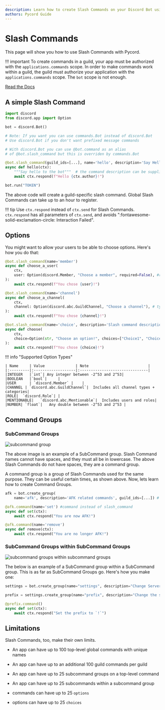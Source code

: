 ```yaml
---
description: Learn how to create Slash Commands on your Discord Bot using the Pycord library!
authors: Pycord Guide
---
```


# Slash Commands

This page will show you how to use Slash Commands with Pycord. 

!!! important
	To create commands in a guild, your app must be authorized with the `applications.commands` scope. In order to make commands work within a guild, the guild must authorize your application with the `applications.commands` scope. The `bot` scope is not enough.

[Read the Docs](https://pycord.readthedocs.io/en/master/api.html#discord.Bot.slash_command)

## A simple Slash Command

```python
import discord
from discord.app import Option

bot = discord.Bot()

# Note: If you want you can use commands.Bot instead of discord.Bot
# Use discord.Bot if you don't want prefixed message commands

# With discord.Bot you can use @bot.command as an alias
# of @bot.slash_command but this is overriden by commands.Bot

@bot.slash_command(guild_ids=[...], name='hello', description='Say Hello!')  # create a slash command for the supplied guilds
async def hello(ctx):
    """Say hello to the bot"""  # the command description can be supplied as the docstring
    await ctx.respond(f"Hello {ctx.author}!")

bot.run("TOKEN")
```

The above code will create a guild-specific slash command. Global Slash Commands can take up to an hour to register.

!!! tip
	Use `ctx.respond` instead of `ctx.send` for Slash Commands. `ctx.respond` has all parameters of `ctx.send`, and avoids ":fontawesome-solid-exclamation-circle: Interaction Failed".

## Options

You might want to allow your users to be able to choose options. Here's how you do that:

```py
@bot.slash_command(name='member')
async def choose_a_user(
	ctx,
    user: Option(discord.Member, "Choose a member", required=False), #required is True by default
):
    await ctx.respond(f"You chose {user}!")

@bot.slash_command(name='channel')
async def choose_a_channel(
	ctx,
    channel: Option(discord.abc.GuildChannel, "Choose a channel"), # type, description
):
    await ctx.respond(f"You chose {channel}!")

@bot.slash_command(name='choice', description='Slash command description', guild_ids=[1234567891010, 103432234543])
async def choose(
	ctx,
	choice=Option(str, "Choose an option!", choices=["Choice1", "Choice2", "Choice3"])
):
	await ctx.respond(f"You chose {choice}!")
```


!!! info "Supported Option Types"
	
	| Name     | Value              | Note                           |
	|:---------|:-------------------|:-------------------------------|
	|INTEGER   |`int`| Any integer between -2^53 and 2^53|
	|BOOLEAN   |`bool`|     |	
	|USER	   | `discord.Member` |    |	
	|CHANNEL | `discord.abc.GuildChannel`|	Includes all channel types + categories|
	|ROLE|	`discord.Role`| |	
	|MENTIONABLE|	`discord.abc.Mentionable`|	Includes users and roles|
	|NUMBER| `float`|	Any double between -2^53 and 2^53 |

## Command Groups

### SubCommand Groups

![subcommand group](https://media.discordapp.net/attachments/881405655704039504/891685851195662386/unknown.png "Command Group")

The above image is an example of a SubCommand group. Slash Command names cannot have spaces, and they must all be in lowercase. The above Slash Commands do not have spaces, they are a command group.

A command group is a group of Slash Commands used for the same purpose. They can be useful certain times, as shown above. Now, lets learn how to create Command Groups.

```py
afk = bot.create_group(
    name='afk', description='AFK related commands', guild_ids=[...]) # guild_ids will make this a guild specific slash command. The whole command group can either be global, or guild-specific

@afk.command(name='set') #command instead of slash_command
async def set(ctx):
	await ctx.respond("You are now AFK!")

@afk.command(name='remove')
async def remove(ctx):
	await ctx.respond("You are no longer AFK!")

```


### SubCommand Groups within SubCommand Groups

![subcommand groups within subcommand groups](https://media.discordapp.net/attachments/682157382062964781/898886238621302794/unknown.png)

The below is an example of a SubCommand group within a SubCommand group. This is as far as SubCommand Groups go. Here's how you make one:

```py
settings = bot.create_group(name="settings", description="Change Server Settings", guild_ids=[100000000000000000])

prefix = settings.create_group(name="prefix", description="Change the server prefix")

@prefix.command()
async def set(ctx):
	await ctx.respond("Set the prefix to `!`")
```

## Limitations

Slash Commands, too, make their own limits.

- An app can have up to 100 top-level global commands with unique names

- An app can have up to an additional 100 guild commands per guild

- An app can have up to 25 subcommand groups on a top-level command

- An app can have up to 25 subcommands within a subcommand group

- commands can have up to 25 `options`

- options can have up to 25 `choices`
